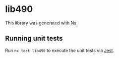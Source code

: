 # lib490

This library was generated with [Nx](https://nx.dev).


## Running unit tests

Run `nx test lib490` to execute the unit tests via [Jest](https://jestjs.io).


